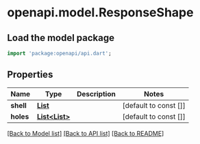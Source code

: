 # openapi.model.ResponseShape

## Load the model package
```dart
import 'package:openapi/api.dart';
```

## Properties
Name | Type | Description | Notes
------------ | ------------- | ------------- | -------------
**shell** | [**List<Coords>**](Coords.md) |  | [default to const []]
**holes** | [**List<List<Coords>>**](List.md) |  | [default to const []]

[[Back to Model list]](../README.md#documentation-for-models) [[Back to API list]](../README.md#documentation-for-api-endpoints) [[Back to README]](../README.md)


